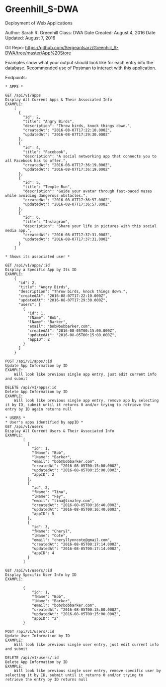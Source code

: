 # Greenhill_S-DWA
Deployment of Web Applications

Author: Sarah R. Greenhill
Class: DWA
Date Created: August 4, 2016
Date Updated: August 7, 2016

Git Repo: https://github.com/Sergeantsarz/Greenhill_S-DWA/tree/master/App%20Store

Examples show what your output should look like for each entry into the database.
Recommended use of Postman to interact with this application.

Endpoints: 
	
	* APPS *

	GET /api/v1/apps
	Display All Current Apps & Their Associated Info
	EXAMPLE:
		[
		  {
		    "id": 2,
		    "title": "Angry Birds",
		    "description": "Throw birds, knock things down.",
		    "createdAt": "2016-08-07T17:22:10.000Z",
		    "updatedAt": "2016-08-07T17:29:30.000Z"
		  },
		  {
		    "id": 4,
		    "title": "Facebook",
		    "description": "A social networking app that connects you to all Facebook has to offer.",
		    "createdAt": "2016-08-07T17:36:19.000Z",
		    "updatedAt": "2016-08-07T17:36:19.000Z"
		  },
		  {
		    "id": 5,
		    "title": "Temple Run",
		    "description": "Guide your avatar through fast-paced mazes while avoiding dangerous obstacles.",
		    "createdAt": "2016-08-07T17:36:57.000Z",
		    "updatedAt": "2016-08-07T17:36:57.000Z"
		  },
		  {
		    "id": 6,
		    "title": "Instagram",
		    "description": "Share your life in pictures with this social media app.",
		    "createdAt": "2016-08-07T17:37:31.000Z",
		    "updatedAt": "2016-08-07T17:37:31.000Z"
		  }
		]
	
	* Shows its associated user *
	
	GET /api/v1/apps/:id
	Display a Specific App by Its ID
	EXAMPLE:
		{
		  "id": 2,
		  "title": "Angry Birds",
		  "description": "Throw birds, knock things down.",
		  "createdAt": "2016-08-07T17:22:10.000Z",
		  "updatedAt": "2016-08-07T17:29:30.000Z",
		  "users": [
		    {
		      "id": 1,
		      "fName": "Bob",
		      "lName": "Barker",
		      "email": "bob@bobbarker.com",
		      "createdAt": "2016-08-05T00:15:00.000Z",
		      "updatedAt": "2016-08-05T00:15:00.000Z",
		      "appID": 2
		    }
		  ]
		}
	
	POST /api/v1/apps/:id
	Update App Information by ID
	EXAMPLE:
		Will look like previous single app entry, just edit current info and submit
		
	DELETE /api/v1/apps/:id
	Delete App Information by ID
	EXAMPLE:
		Will look like previous single app entry, remove app by selecting it by ID, submit until it returns 0 and/or trying to retrieve the entry by ID again returns null
		
	* USERS *
	* User's apps identified by appID *
	GET /api/v1/users
	Display All Current Users & Their Associated Info
	EXAMPLE:
			[
			  {
			    "id": 1,
			    "fName": "Bob",
			    "lName": "Barker",
			    "email": "bob@bobbarker.com",
			    "createdAt": "2016-08-05T00:15:00.000Z",
			    "updatedAt": "2016-08-05T00:15:00.000Z",
			    "appID": 2
			  },
			  {
			    "id": 2,
			    "fName": "Tina",
			    "lName": "Fey",
			    "email": "tina@tinafey.com",
			    "createdAt": "2016-08-05T00:16:40.000Z",
			    "updatedAt": "2016-08-05T00:16:40.000Z",
			    "appID": 5
			  },
			  {
			    "id": 3,
			    "fName": "Cheryl",
			    "lName": "Cote",
			    "email": "cheryllynncote@gmail.com",
			    "createdAt": "2016-08-05T00:17:14.000Z",
			    "updatedAt": "2016-08-05T00:17:14.000Z",
			    "appID": 4
			  }
			]
	
	GET /api/v1/users/:id
	Display Specific User Info by ID
	EXAMPLE: 
			
			{
			    "id": 1,
			    "fName": "Bob",
			    "lName": "Barker",
			    "email": "bob@bobbarker.com",
			    "createdAt": "2016-08-05T00:15:00.000Z",
			    "updatedAt": "2016-08-05T00:15:00.000Z",
			    "appID": "2"
			}
	
	POST /api/v1/users/:id
	Update User Information by ID
	EXAMPLE:
		Will look like previous single user entry, just edit current info and submit
		
	DELETE /api/v1/users/:id
	Delete App Information by ID
	EXAMPLE:
		Will look like previous single user entry, remove specific user by selecting it by ID, submit until it returns 0 and/or trying to retrieve the entry by ID returns null
